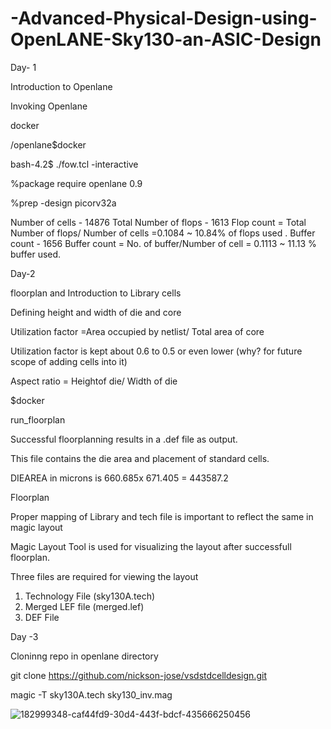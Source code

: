 # -Advanced-Physical-Design-using-OpenLANE-Sky130-an-ASIC-Design

Day- 1

Introduction to Openlane

Invoking Openlane

docker

 /openlane$docker
 

bash-4.2$ ./fow.tcl -interactive

%package require openlane 0.9

%prep -design picorv32a


Number of cells - 14876
Total Number of flops - 1613
Flop count = Total Number of flops/ Number of cells =0.1084
~ 10.84% of flops used .
Buffer count - 1656
Buffer count = No. of buffer/Number of cell = 0.1113
~ 11.13 % buffer used.


Day-2

floorplan and Introduction to Library cells

Defining height and width of die and core

Utilization factor =Area occupied by netlist/ Total area of core

Utilization factor is kept about 0.6 to 0.5 or even lower (why? for future scope of adding cells into it)

Aspect ratio = Heightof die/ Width of die


$docker



run_floorplan

Successful floorplanning results in a .def file as output.

This file contains the die area and placement of standard cells.

DIEAREA in microns is 660.685x 671.405 = 443587.2

Floorplan



Proper mapping of Library and tech file is important to reflect the same in magic layout

Magic Layout Tool is used for visualizing the layout after successfull floorplan.

Three files are required for viewing the layout

1. Technology File (sky130A.tech)
2. Merged LEF file (merged.lef)
3. DEF File

Day -3

Cloninng repo in openlane directory

git clone https://github.com/nickson-jose/vsdstdcelldesign.git

magic -T sky130A.tech sky130_inv.mag


![182999348-caf44fd9-30d4-443f-bdcf-435666250456](https://user-images.githubusercontent.com/71349997/183374691-912111ea-295f-48bd-99bf-a4bc861ded4d.jpg)
